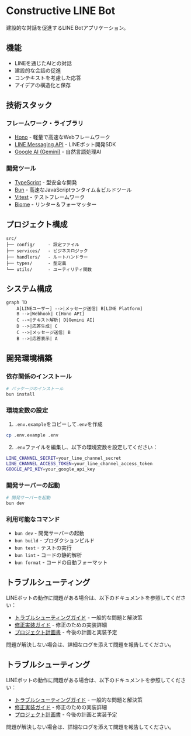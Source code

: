 # Constructive LINE Bot

建設的な対話を促進するLINE Botアプリケーション。

## 機能

- LINEを通じたAIとの対話
- 建設的な会話の促進
- コンテキストを考慮した応答
- アイデアの構造化と保存

## 技術スタック

### フレームワーク・ライブラリ

- [Hono](https://hono.dev/) - 軽量で高速なWebフレームワーク
- [LINE Messaging API](https://developers.line.biz/ja/services/messaging-api/) - LINEボット開発SDK
- [Google AI (Gemini)](https://ai.google.dev/) - 自然言語処理AI

### 開発ツール

- [TypeScript](https://www.typescriptlang.org/) - 型安全な開発
- [Bun](https://bun.sh/) - 高速なJavaScriptランタイム＆ビルドツール
- [Vitest](https://vitest.dev/) - テストフレームワーク
- [Biome](https://biomejs.dev/) - リンター＆フォーマッター

## プロジェクト構成

```
src/
├── config/     - 設定ファイル
├── services/   - ビジネスロジック
├── handlers/   - ルートハンドラー
├── types/      - 型定義
└── utils/      - ユーティリティ関数
```

## システム構成

```mermaid
graph TD
    A[LINEユーザー] -->|メッセージ送信| B[LINE Platform]
    B -->|Webhook| C[Hono API]
    C -->|テキスト解析| D[Gemini AI]
    D -->|応答生成| C
    C -->|メッセージ送信| B
    B -->|応答表示| A
```

## 開発環境構築

### 依存関係のインストール

```bash
# パッケージのインストール
bun install
```

### 環境変数の設定

1. `.env.example`をコピーして`.env`を作成

```bash
cp .env.example .env
```

2. `.env`ファイルを編集し、以下の環境変数を設定してください：

```bash
LINE_CHANNEL_SECRET=your_line_channel_secret
LINE_CHANNEL_ACCESS_TOKEN=your_line_channel_access_token
GOOGLE_API_KEY=your_google_api_key
```

### 開発サーバーの起動

```bash
# 開発サーバーを起動
bun dev
```

### 利用可能なコマンド

- `bun dev` - 開発サーバーの起動
- `bun build` - プロダクションビルド
- `bun test` - テストの実行
- `bun lint` - コードの静的解析
- `bun format` - コードの自動フォーマット
## トラブルシューティング

LINEボットの動作に問題がある場合は、以下のドキュメントを参照してください：

- [トラブルシューティングガイド](.agent/TROUBLESHOOTING.md) - 一般的な問題と解決策
- [修正実装ガイド](.agent/LINEBOT_FIX.md) - 修正のための実装詳細
- [プロジェクト計画書](.agent/PROJECT_PLAN.md) - 今後の計画と実装予定

問題が解決しない場合は、詳細なログを添えて問題を報告してください。

## トラブルシューティング

LINEボットの動作に問題がある場合は、以下のドキュメントを参照してください：

- [トラブルシューティングガイド](.agent/TROUBLESHOOTING.md) - 一般的な問題と解決策
- [修正実装ガイド](.agent/LINEBOT_FIX.md) - 修正のための実装詳細
- [プロジェクト計画書](.agent/PROJECT_PLAN.md) - 今後の計画と実装予定

問題が解決しない場合は、詳細なログを添えて問題を報告してください。
